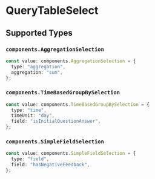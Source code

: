 # QueryTableSelect


## Supported Types

### `components.AggregationSelection`

```typescript
const value: components.AggregationSelection = {
  type: "aggregation",
  aggregation: "sum",
};
```

### `components.TimeBasedGroupBySelection`

```typescript
const value: components.TimeBasedGroupBySelection = {
  type: "time",
  timeUnit: "day",
  field: "isInitialQuestionAnswer",
};
```

### `components.SimpleFieldSelection`

```typescript
const value: components.SimpleFieldSelection = {
  type: "field",
  field: "hasNegativeFeedback",
};
```

